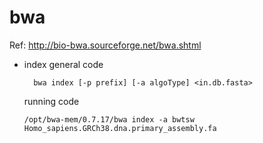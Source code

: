 # bwa
Ref: http://bio-bwa.sourceforge.net/bwa.shtml  
- index
  general code
  ```
 	bwa index [-p prefix] [-a algoType] <in.db.fasta>
  ```

  running code
  ```
  /opt/bwa-mem/0.7.17/bwa index -a bwtsw  Homo_sapiens.GRCh38.dna.primary_assembly.fa
  ```
